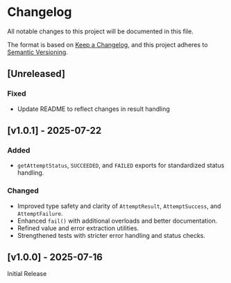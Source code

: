 <!-- markdownlint-disable -->
# Changelog
All notable changes to this project will be documented in this file.

The format is based on [Keep a Changelog](https://keepachangelog.com/en/1.0.0/),
and this project adheres to [Semantic Versioning](https://semver.org/spec/v2.0.0.html).

## [Unreleased]

### Fixed
- Update README to reflect changes in result handling

## [v1.0.1] - 2025-07-22

### Added
- `getAttemptStatus`, `SUCCEEDED`, and `FAILED` exports for standardized status handling.

### Changed
- Improved type safety and clarity of `AttemptResult`, `AttemptSuccess`, and `AttemptFailure`.
- Enhanced `fail()` with additional overloads and better documentation.
- Refined value and error extraction utilities.
- Strengthened tests with stricter error handling and status checks.

## [v1.0.0] - 2025-07-16

Initial Release
